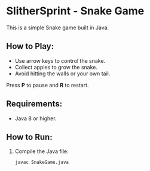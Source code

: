 
# SlitherSprint - Snake Game

This is a simple Snake game built in Java.

## How to Play:
- Use arrow keys to control the snake.
- Collect apples to grow the snake.
- Avoid hitting the walls or your own tail.

Press **P** to pause and **R** to restart.

## Requirements:
- Java 8 or higher.

## How to Run:
1. Compile the Java file:
   ```bash
   javac SnakeGame.java

